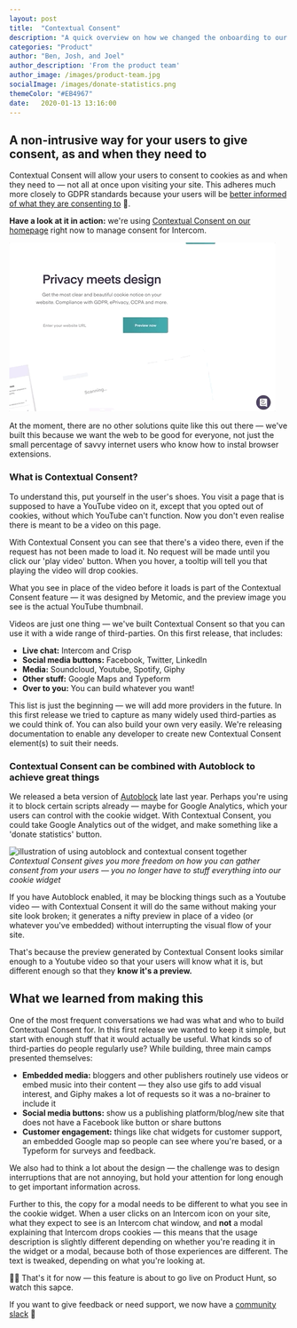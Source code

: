 ```yaml
---
layout: post
title:  "Contextual Consent"
description: "A quick overview on how we changed the onboarding to our Cookie Widget, and what we learned in the process"
categories: "Product"
author: "Ben, Josh, and Joel"
author_description: 'From the product team'
author_image: /images/product-team.jpg
socialImage: /images/donate-statistics.png
themeColor: "#EB4967"
date:   2020-01-13 13:16:00
---
```


## A non-intrusive way for your users to give consent, as and when they need to

Contextual Consent will allow your users to consent to cookies as and when they need to — not all at once upon visiting your site. This adheres much more closely to GDPR standards because your users will be [better informed of what they are consenting to](https://metomic.io/blog/main/2019/11/06/cookie-management-tips.html) 🥳. 

**Have a look at it in action:** we're using [Contextual Consent on our homepage](metomic.io/) right now to manage consent for Intercom.

![gif of contextual consent in action](/images/intercom-placeholder.gif)

At the moment, there are no other solutions quite like this out there — we've built this because we want the web to be good for everyone, not just the small percentage of savvy internet users who know how to instal browser extensions.

### **What is Contextual Consent?**

To understand this, put yourself in the user's shoes. You visit a page that is supposed to have a YouTube video on it, except that you opted out of cookies, without which YouTube can't function. Now you don't even realise there is meant to be a video on this page. 

With Contextual Consent you can see that there's a video there, even if the request has not been made to load it. No request will be made until you click our 'play video' button. When you hover, a tooltip will tell you that playing the video will drop cookies.

<script type="text/x-metomic"
data-micropolicy="embedded-media"
data-placeholder="@metomic/youtube"
data-placeholder-params="vid=HCsCatvigtw"
>
<iframe width="480" height="285" src="https://www.youtube.com/embed/HCsCatvigtw?autoplay=1" frameBorder="0" allow="accelerometer; autoplay; encrypted-media; gyroscope; picture-in-picture" allowFullScreen></iframe>
</script>


What you see in place of the video before it loads is part of the Contextual Consent feature — it was designed by Metomic, and the preview image you see is the actual YouTube thumbnail.

Videos are just one thing — we've built Contextual Consent so that you can use it with a wide range of third-parties. On this first release, that includes:

- **Live chat:** Intercom and Crisp
- **Social media buttons:** Facebook, Twitter, LinkedIn
- **Media:** Soundcloud, Youtube, Spotify, Giphy
- **Other stuff:** Google Maps and Typeform
- **Over to you:** You can build whatever you want!

This list is just the beginning — we will add more providers in the future. In this first release we tried to capture as many widely used third-parties as we could think of. You can also build your own very easily. We're releasing documentation to enable any developer to create new Contextual Consent element(s) to suit their needs.

### Contextual Consent can be combined with Autoblock to achieve great things

We released a beta version of [Autoblock](https://metomic.io/blog/main/2019/12/16/autoblock-beta.html) late last year. Perhaps you're using it to block certain scripts already — maybe for Google Analytics, which your users can control with the cookie widget. With Contextual Consent, you could take Google Analytics out of the widget, and make something like a 'donate statistics' button.

![illustration of using autoblock and contextual consent together](/images/donate-statistics.png)
*Contextual Consent gives you more freedom on how you can gather consent from your users — you no longer have to stuff everything into our cookie widget*

If you have Autoblock enabled, it may be blocking things such as a Youtube video — with Contextual Consent it will do the same without making your site look broken; it generates a nifty preview in place of a video (or whatever you've embedded) without interrupting the visual flow of your site.

That's because the preview generated by Contextual Consent looks similar enough to a Youtube video so that your users will know what it is, but different enough so that they **know it's a preview.**

## What we learned from making this

One of the most frequent conversations we had was what and who to build Contextual Consent for. In this first release we wanted to keep it simple, but start with enough stuff that it would actually be useful. What kinds so of third-parties do people regularly use? While building, three main camps presented themselves: 

- **Embedded media:** bloggers and other publishers routinely use videos or embed music into their content — they also use gifs to add visual interest, and Giphy makes a lot of requests so it was a no-brainer to include it
- **Social media buttons:** show us a publishing platform/blog/new site that does not have a Facebook like button or share buttons
- **Customer engagement:** things like chat widgets for customer support, an embedded Google map so people can see where you're based, or a Typeform for surveys and feedback.

We also had to think a lot about the design — the challenge was to design interruptions that are not annoying, but hold your attention for long enough to get important information across. 

Further to this, the copy for a modal needs to be different to what you see in the cookie widget. When a user clicks on an Intercom icon on your site, what they expect to see is an Intercom chat window, and **not** a modal explaining that Intercom drops cookies — this means that the usage description is slightly different depending on whether you're reading it in the widget or a modal, because both of those experiences are different. The text is tweaked, depending on what you're looking at.

👩‍💻 That's it for now — this feature is about to go live on Product Hunt, so watch this sapce. 

If you want to give feedback or need support, we now have a [community slack](https://join.slack.com/t/metomiccommunity/shared_invite/enQtODk1NTE3ODY0NDIwLWNlYzIxYTdkZjgyYmExZjUzNzYyMDdjZThiNjhiYWU4ZTI4YTk4MDVhM2Y5ODI1NTdjNjMzN2I2YTE5YjYwNGE) 💬
